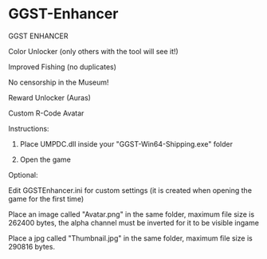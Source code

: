 # GGST-Enhancer
GGST ENHANCER

Color Unlocker (only others with the tool will see it!)

Improved Fishing (no duplicates)

No censorship in the Museum!

Reward Unlocker (Auras)

Custom R-Code Avatar

Instructions:

1. Place UMPDC.dll inside your "GGST-Win64-Shipping.exe" folder

2. Open the game

Optional:

Edit GGSTEnhancer.ini for custom settings (it is created when opening the game for the first time)

Place an image called "Avatar.png" in the same folder, maximum file size is 262400 bytes, the alpha channel must be inverted for it to be visible ingame

Place a jpg called "Thumbnail.jpg" in the same folder, maximum file size is 290816 bytes.
